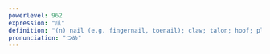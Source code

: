 ```yaml
---
powerlevel: 962
expression: "爪"
definition: "(n) nail (e.g. fingernail, toenail); claw; talon; hoof; plectrum; pick; hook; clasp; (P)"
pronunciation: "つめ"
---
```

